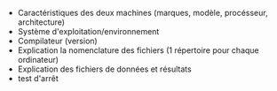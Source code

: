  - Caractéristiques des deux machines (marques, modèle, procésseur, architecture)
 - Système d'exploitation/environnement
 - Compilateur (version)
 - Explication la nomenclature des fichiers (1 répertoire pour chaque ordinateur) 
 - Explication des fichiers de données et résultats
 - test d'arrêt
